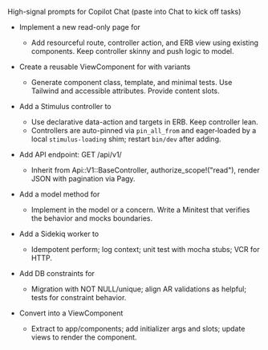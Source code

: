 High-signal prompts for Copilot Chat (paste into Chat to kick off tasks)

- Implement a new read-only page for <resource>
  - Add resourceful route, controller action, and ERB view using existing components. Keep controller skinny and push logic to model.

- Create a reusable ViewComponent for <element> with variants <list>
  - Generate component class, template, and minimal tests. Use Tailwind and accessible attributes. Provide content slots.

- Add a Stimulus controller to <do-thing>
  - Use declarative data-action and targets in ERB. Keep controller lean.
  - Controllers are auto-pinned via `pin_all_from` and eager‑loaded by a local `stimulus-loading` shim; restart `bin/dev` after adding.

- Add API endpoint: GET /api/v1/<resource>
  - Inherit from Api::V1::BaseController, authorize_scope!("read"), render JSON with pagination via Pagy.

- Add a model method for <domain logic>
  - Implement in the model or a concern. Write a Minitest that verifies the behavior and mocks boundaries.

- Add a Sidekiq worker to <task>
  - Idempotent perform; log context; unit test with mocha stubs; VCR for HTTP.

- Add DB constraints for <table>
  - Migration with NOT NULL/unique; align AR validations as helpful; tests for constraint behavior.

- Convert <partial> into a ViewComponent
  - Extract to app/components; add initializer args and slots; update views to render the component.
